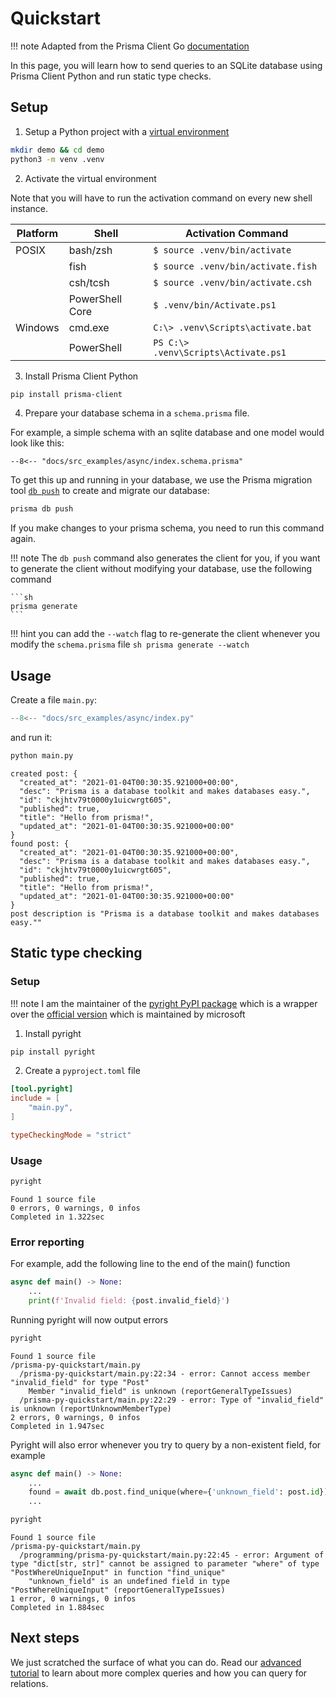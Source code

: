 # Quickstart

!!! note
    Adapted from the Prisma Client Go [documentation](https://github.com/prisma/prisma-client-go/blob/master/docs/quickstart.md)

In this page, you will learn how to send queries to an SQLite database using Prisma Client Python and
run static type checks.

## Setup

1) Setup a Python project with a [virtual environment](https://docs.python.org/3/library/venv.html)

```sh
mkdir demo && cd demo
python3 -m venv .venv
```


2) Activate the virtual environment

Note that you will have to run the activation command on every new shell instance.

| Platform | Shell           | Activation Command                      |
| -------- | --------------- | --------------------------------------- |
| POSIX    | bash/zsh        | `$ source .venv/bin/activate`           |
|          | fish            | `$ source .venv/bin/activate.fish`      |
|          | csh/tcsh        | `$ source .venv/bin/activate.csh`       |
|          | PowerShell Core | `$ .venv/bin/Activate.ps1`              |
| Windows  | cmd.exe         | `C:\> .venv\Scripts\activate.bat`       |
|          | PowerShell      | `PS C:\> .venv\Scripts\Activate.ps1`    |


3) Install Prisma Client Python

<!-- TODO: show how to setup a synchronous as well and explain the difference -->

```sh
pip install prisma-client
```

4) Prepare your database schema in a `schema.prisma` file.

For example, a simple schema with an sqlite database and one model would look like this:

```prisma
--8<-- "docs/src_examples/async/index.schema.prisma"
```

To get this up and running in your database, we use the Prisma migration
tool [`db push`](https://www.prisma.io/docs/reference/api-reference/command-reference#db-push)
to create and migrate our database:

```sh
prisma db push
```

If you make changes to your prisma schema, you need to run this command again.

!!! note
    The `db push` command also generates the client for you, if you want to generate the client without
    modifying your database, use the following command

    ```sh
    prisma generate
    ```

!!! hint
    you can add the `--watch` flag to re-generate the client whenever you modify the `schema.prisma` file
    ```sh
    prisma generate --watch
    ```

## Usage

Create a file `main.py`:

```py
--8<-- "docs/src_examples/async/index.py"
```

and run it:

```sh
python main.py
```

```
created post: {
  "created_at": "2021-01-04T00:30:35.921000+00:00",
  "desc": "Prisma is a database toolkit and makes databases easy.",
  "id": "ckjhtv79t0000y1uicwrgt605",
  "published": true,
  "title": "Hello from prisma!",
  "updated_at": "2021-01-04T00:30:35.921000+00:00"
}
found post: {
  "created_at": "2021-01-04T00:30:35.921000+00:00",
  "desc": "Prisma is a database toolkit and makes databases easy.",
  "id": "ckjhtv79t0000y1uicwrgt605",
  "published": true,
  "title": "Hello from prisma!",
  "updated_at": "2021-01-04T00:30:35.921000+00:00"
}
post description is "Prisma is a database toolkit and makes databases easy.""
```

## Static type checking

### Setup

!!! note
    I am the maintainer of the [pyright PyPI package](https://pypi.org/project/pyright/) which is a wrapper over the [official version](https://github.com/microsoft/pyright) which is maintained by microsoft

1) Install pyright

```sh
pip install pyright
```

2) Create a `pyproject.toml` file

```toml
[tool.pyright]
include = [
    "main.py",
]

typeCheckingMode = "strict"
```

### Usage

```sh
pyright
```
```
Found 1 source file
0 errors, 0 warnings, 0 infos
Completed in 1.322sec
```

### Error reporting

For example, add the following line to the end of the main() function

```py
async def main() -> None:
    ...
    print(f'Invalid field: {post.invalid_field}')
```

Running pyright will now output errors

```sh
pyright
```
```
Found 1 source file
/prisma-py-quickstart/main.py
  /prisma-py-quickstart/main.py:22:34 - error: Cannot access member "invalid_field" for type "Post"
    Member "invalid_field" is unknown (reportGeneralTypeIssues)
  /prisma-py-quickstart/main.py:22:29 - error: Type of "invalid_field" is unknown (reportUnknownMemberType)
2 errors, 0 warnings, 0 infos
Completed in 1.947sec
```

Pyright will also error whenever you try to query by a non-existent field, for example

```py
async def main() -> None:
    ...
    found = await db.post.find_unique(where={'unknown_field': post.id})
    ...
```

```sh
pyright
```
```
Found 1 source file
/prisma-py-quickstart/main.py
  /programming/prisma-py-quickstart/main.py:22:45 - error: Argument of type "dict[str, str]" cannot be assigned to parameter "where" of type "PostWhereUniqueInput" in function "find_unique"
    "unknown_field" is an undefined field in type "PostWhereUniqueInput" (reportGeneralTypeIssues)
1 error, 0 warnings, 0 infos
Completed in 1.884sec
```


## Next steps

We just scratched the surface of what you can do. Read our [advanced tutorial](advanced.md) to learn about more
complex queries and how you can query for relations.
